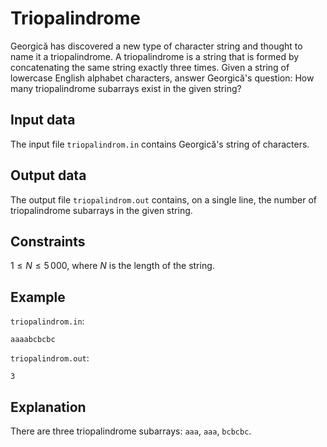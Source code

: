 # Triopalindrome

Georgică has discovered a new type of character string and thought to name it a triopalindrome. A triopalindrome is a string that is formed by concatenating the same string exactly three times. Given a string of lowercase English alphabet characters, answer Georgică's question: How many triopalindrome subarrays exist in the given string?

## Input data

The input file `triopalindrom.in` contains Georgică's string of characters.

## Output data

The output file `triopalindrom.out` contains, on a single line, the number of triopalindrome subarrays in the given string.

## Constraints

$1 \leq N \leq 5\,000$, where $N$ is the length of the string.

## Example

`triopalindrom.in`:
```
aaaabcbcbc
```

`triopalindrom.out`:
```
3
```

## Explanation

There are three triopalindrome subarrays: `aaa`, `aaa`, `bcbcbc`.